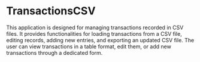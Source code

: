 # TransactionsCSV
This application is designed for managing transactions recorded in CSV files. It provides functionalities for loading transactions from a CSV file, editing records, adding new entries, and exporting an updated CSV file. The user can view transactions in a table format, edit them, or add new transactions through a dedicated form.
